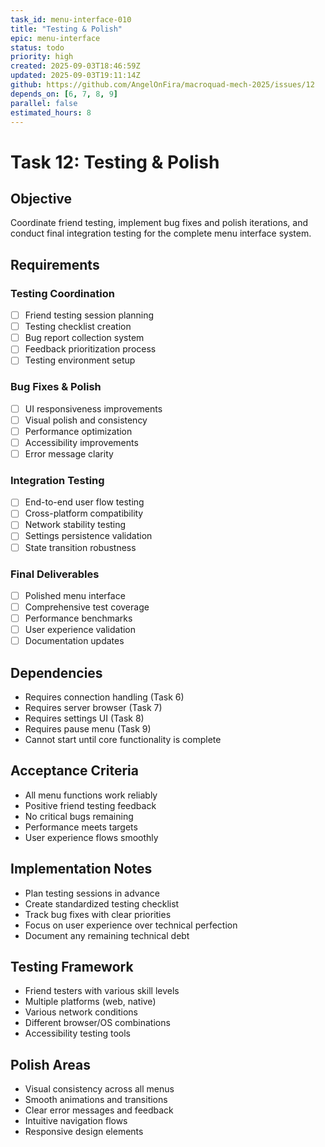 ```yaml
---
task_id: menu-interface-010
title: "Testing & Polish"
epic: menu-interface
status: todo
priority: high
created: 2025-09-03T18:46:59Z
updated: 2025-09-03T19:11:14Z
github: https://github.com/AngelOnFira/macroquad-mech-2025/issues/12
depends_on: [6, 7, 8, 9]
parallel: false
estimated_hours: 8
---
```


# Task 12: Testing & Polish

## Objective
Coordinate friend testing, implement bug fixes and polish iterations, and conduct final integration testing for the complete menu interface system.

## Requirements

### Testing Coordination
- [ ] Friend testing session planning
- [ ] Testing checklist creation
- [ ] Bug report collection system
- [ ] Feedback prioritization process
- [ ] Testing environment setup

### Bug Fixes & Polish
- [ ] UI responsiveness improvements
- [ ] Visual polish and consistency
- [ ] Performance optimization
- [ ] Accessibility improvements
- [ ] Error message clarity

### Integration Testing
- [ ] End-to-end user flow testing
- [ ] Cross-platform compatibility
- [ ] Network stability testing
- [ ] Settings persistence validation
- [ ] State transition robustness

### Final Deliverables
- [ ] Polished menu interface
- [ ] Comprehensive test coverage
- [ ] Performance benchmarks
- [ ] User experience validation
- [ ] Documentation updates

## Dependencies
- Requires connection handling (Task 6)
- Requires server browser (Task 7)  
- Requires settings UI (Task 8)
- Requires pause menu (Task 9)
- Cannot start until core functionality is complete

## Acceptance Criteria
- All menu functions work reliably
- Positive friend testing feedback
- No critical bugs remaining
- Performance meets targets
- User experience flows smoothly

## Implementation Notes
- Plan testing sessions in advance
- Create standardized testing checklist
- Track bug fixes with clear priorities
- Focus on user experience over technical perfection
- Document any remaining technical debt

## Testing Framework
- Friend testers with various skill levels
- Multiple platforms (web, native)
- Various network conditions
- Different browser/OS combinations
- Accessibility testing tools

## Polish Areas
- Visual consistency across all menus
- Smooth animations and transitions  
- Clear error messages and feedback
- Intuitive navigation flows
- Responsive design elements